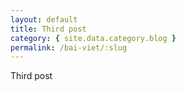```yaml
---
layout: default
title: Third post
category: { site.data.category.blog }
permalink: /bai-viet/:slug
---
```

<p>Third post</p>